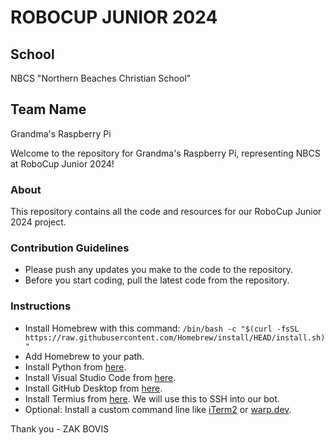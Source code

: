# ROBOCUP JUNIOR 2024

## School
NBCS "Northern Beaches Christian School"

## Team Name
Grandma's Raspberry Pi

Welcome to the repository for Grandma's Raspberry Pi, representing NBCS at RoboCup Junior 2024!

### About
This repository contains all the code and resources for our RoboCup Junior 2024 project. 

### Contribution Guidelines
- Please push any updates you make to the code to the repository.
- Before you start coding, pull the latest code from the repository.


### Instructions
- Install Homebrew with this command: `/bin/bash -c "$(curl -fsSL https://raw.githubusercontent.com/Homebrew/install/HEAD/install.sh)"`
- Add Homebrew to your path.
- Install Python from [here](https://www.python.org/).
- Install Visual Studio Code from [here](https://code.visualstudio.com/).
- Install GitHub Desktop from [here](https://desktop.github.com/).
- Install Termius from [here](https://termius.com/). We will use this to SSH into our bot.
- Optional: Install a custom command line like [iTerm2](https://iterm2.com/) or [warp.dev](https://www.warp.dev/).

Thank you - ZAK BOVIS
